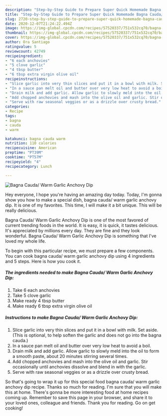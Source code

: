 ```yaml
---
description: "Step-by-Step Guide to Prepare Super Quick Homemade Bagna Cauda/ Warm Garlic Anchovy Dip"
title: "Step-by-Step Guide to Prepare Super Quick Homemade Bagna Cauda/ Warm Garlic Anchovy Dip"
slug: 2720-step-by-step-guide-to-prepare-super-quick-homemade-bagna-cauda-warm-garlic-anchovy-dip
date: 2020-12-07T21:24:22.494Z
image: https://img-global.cpcdn.com/recipes/57520337/751x532cq70/bagna-cauda-warm-garlic-anchovy-dip-recipe-main-photo.jpg
thumbnail: https://img-global.cpcdn.com/recipes/57520337/751x532cq70/bagna-cauda-warm-garlic-anchovy-dip-recipe-main-photo.jpg
cover: https://img-global.cpcdn.com/recipes/57520337/751x532cq70/bagna-cauda-warm-garlic-anchovy-dip-recipe-main-photo.jpg
author: Ora Santiago
ratingvalue: 5
reviewcount: 42749
recipeingredient:
- "6 each anchovies"
- "5 clove garlic"
- "4 tbsp butter"
- "6 tbsp extra virgin olive oil"
recipeinstructions:
- "Slice garlic into very thin slices and put it in a bowl with milk. Set aside.(This is optional, to help soften the garlic and does not go into the bagna cauda.)"
- "In a sauce pan melt oil and butter over very low heat to avoid a boil."
- "Drain milk and add garlic. Allow garlic to slowly meld into the oil to form a smooth paste, about 20 minutes stirring several times."
- "Add chopped anchovies and mash into the olive oil and garlic. Stir occasionally until anchovies dissolve and blend in with the garlic."
- "Serve with raw seasonal veggies or as a drizzle over crusty bread."
categories:
- Recipe
tags:
- bagna
- cauda
- warm

katakunci: bagna cauda warm 
nutrition: 110 calories
recipecuisine: American
preptime: "PT39M"
cooktime: "PT57M"
recipeyield: "4"
recipecategory: Lunch

---
```



![Bagna Cauda/ Warm Garlic Anchovy Dip](https://img-global.cpcdn.com/recipes/57520337/751x532cq70/bagna-cauda-warm-garlic-anchovy-dip-recipe-main-photo.jpg)

Hey everyone, I hope you're having an amazing day today. Today, I'm gonna show you how to make a special dish, bagna cauda/ warm garlic anchovy dip. It is one of my favorites. This time, I will make it a bit unique. This will be really delicious.



Bagna Cauda/ Warm Garlic Anchovy Dip is one of the most favored of current trending foods in the world. It is easy, it is quick, it tastes delicious. It's appreciated by millions every day. They are fine and they look wonderful. Bagna Cauda/ Warm Garlic Anchovy Dip is something that I've loved my whole life.


To begin with this particular recipe, we must prepare a few components. You can cook bagna cauda/ warm garlic anchovy dip using 4 ingredients and 5 steps. Here is how you cook it.

<!--inarticleads1-->

##### The ingredients needed to make Bagna Cauda/ Warm Garlic Anchovy Dip:

1. Take 6 each anchovies
1. Take 5 clove garlic
1. Make ready 4 tbsp butter
1. Make ready 6 tbsp extra virgin olive oil




<!--inarticleads2-->

##### Instructions to make Bagna Cauda/ Warm Garlic Anchovy Dip:

1. Slice garlic into very thin slices and put it in a bowl with milk. Set aside.(This is optional, to help soften the garlic and does not go into the bagna cauda.)
1. In a sauce pan melt oil and butter over very low heat to avoid a boil.
1. Drain milk and add garlic. Allow garlic to slowly meld into the oil to form a smooth paste, about 20 minutes stirring several times.
1. Add chopped anchovies and mash into the olive oil and garlic. Stir occasionally until anchovies dissolve and blend in with the garlic.
1. Serve with raw seasonal veggies or as a drizzle over crusty bread.




So that's going to wrap it up for this special food bagna cauda/ warm garlic anchovy dip recipe. Thanks so much for reading. I'm sure that you will make this at home. There's gonna be more interesting food at home recipes coming up. Remember to save this page in your browser, and share it to your loved ones, colleague and friends. Thank you for reading. Go on get cooking!
